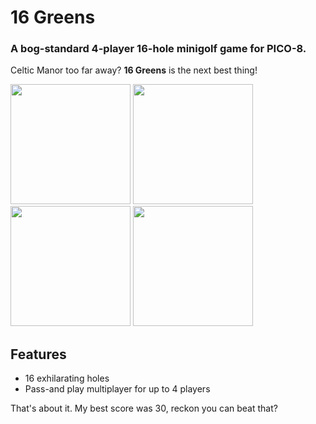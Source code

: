 # 16 Greens
### A bog-standard 4-player 16-hole minigolf game for PICO-8.

Celtic Manor too far away? **16 Greens** is the next best thing!

<p float="left">
  <img src="https://i.imgur.com/HLOtUtU.png" width="192" />
  <img src="https://i.imgur.com/Ps4RHqv.png" width="192" /> 
  <img src="https://i.imgur.com/iIaFqxB.png" width="192" />
  <img src="https://i.imgur.com/VGy1xEE.png" width="192" />
</p>

## Features
* 16 exhilarating holes
* Pass-and play multiplayer for up to 4 players

That's about it. My best score was 30, reckon you can beat that?
